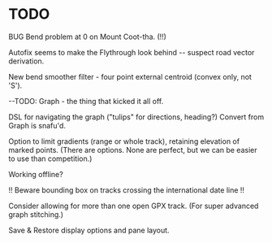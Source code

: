 

# TODO

BUG  Bend problem at 0 on Mount Coot-tha. (!!)

Autofix seems to make the Flythrough look behind -- suspect road vector derivation.

New bend smoother filter - four point external centroid (convex only, not 'S').

--TODO: Graph - the thing that kicked it all off.

DSL for navigating the graph ("tulips" for directions, heading?)
Convert from Graph is snafu'd.

Option to limit gradients (range or whole track), retaining elevation of marked points.
(There are options. None are perfect, but we can be easier to use than competition.)

Working offline?

!! Beware bounding box on tracks crossing the international date line !!

Consider allowing for more than one open GPX track.
(For super advanced graph stitching.)

Save & Restore display options and pane layout.

